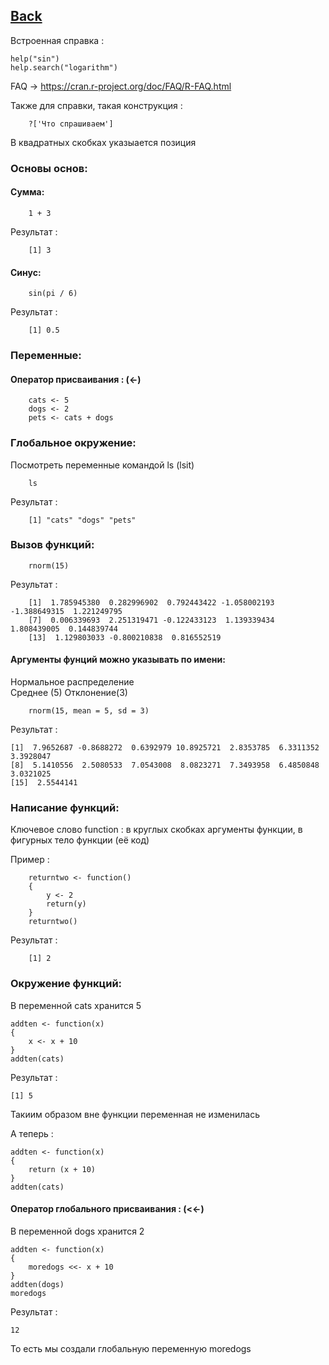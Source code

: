 ## [Back](https://github.com/ifanzilka/Statistic_for_R/blob/main/Module%201:%20basic%20structures%20and%20concepts/readme.md)
Встроенная справка :

    help("sin")
    help.search("logarithm")

FAQ -> https://cran.r-project.org/doc/FAQ/R-FAQ.html 

Также для справки, такая конструкция :

        ?['Что спрашиваем']
В квадратных скобках указыается позиция

### Основы основ:
#### Сумма:
        
        1 + 3
Результат : 

        [1] 3
        
#### Синус:

        sin(pi / 6)
Результат :
        
        [1] 0.5
        
### Переменные:
#### Оператор присваивания : (<-)
 
        cats <- 5
        dogs <- 2
        pets <- cats + dogs
        
### Глобальное окружение:
Посмотреть переменные командой ls (lsit)
        
        ls
Результат :

        [1] "cats" "dogs" "pets"
        
### Вызов функций:
        
        rnorm(15)
Результат :
    
        [1]  1.785945380  0.282996902  0.792443422 -1.058002193 -1.388649315  1.221249795
        [7]  0.006339693  2.251319471 -0.122433123  1.139339434  1.808439005  0.144839744
        [13]  1.129803033 -0.800210838  0.816552519
#### Аргументы фунций можно указывать по имени:
Нормальное распределение  
Среднее (5) Отклонение(3)

    
        rnorm(15, mean = 5, sd = 3)
Результат :

    [1]  7.9652687 -0.8688272  0.6392979 10.8925721  2.8353785  6.3311352  3.3928047
    [8]  5.1410556  2.5080533  7.0543008  8.0823271  7.3493958  6.4850848  3.0321025
    [15]  2.5544141

### Написание функций:

Ключевое слово function : в круглых скобках аргументы функции, в фигурных тело функции (её код)

Пример :

        returntwo <- function() 
        {    
            y <- 2     
            return(y)
        }
        returntwo()

Результат :

        [1] 2

### Окружение функций:

В переменной cats хранится 5

    addten <- function(x)
    {
        x <- x + 10
    }
    addten(cats)
Результат :
        
    [1] 5
Такиим образом вне функции переменная не изменилась

А теперь :

    addten <- function(x)
    {
        return (x + 10)
    }
    addten(cats)

#### Оператор  глобального присваивания : (<<-)
В переменной dogs  хранится 2

    addten <- function(x)
    {
        moredogs <<- x + 10
    }
    addten(dogs)
    moredogs
Результат :

    12

То есть мы создали глобальную переменную moredogs
